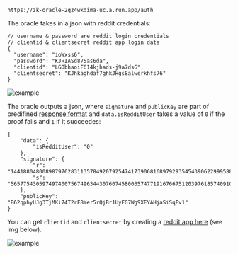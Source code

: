 `https://zk-oracle-2qz4wkdima-uc.a.run.app/auth`

The oracle takes in a json with reddit credentials:

```
// username & password are reddit login credentials
// clientid & clientsecret reddit app login data
{
  "username": "ioWxss6",
  "password": "KJHIASd875as6da",
  "clientid": "LGObhaoiF614kjhads-j9a7dsG",
  "clientsecret": "KJhkaghdaf7ghkJHgs8alwerkhfs76"
}
```

![example](https://i.imgur.com/fkPvlOp.png)

The oracle outputs a json, where `signature` and `publicKey` are part of predifined [response format](https://docs.minaprotocol.com/zkapps/tutorials/oracle#response-format) and `data.isRedditUser` takes a value of `0` if the proof fails and `1` if it succeedes:
```
{
    "data": {
        "isRedditUser": "0"
    },
    "signature": {
        "r": "14418804800898797628311357849207925474173906816897929354543906229995884485202",
        "s": "5657754305974974007567496344307607458003574771916766751203976185740910985173"
    },
    "publicKey": "B62qphyUJg3TjMKi74T2rF8Yer5rQjBr1UyEG7Wg9XEYAHjaSiSqFv1"
}
```

You can get `clientid` and `clientsecret` by creating a [reddit app here](https://www.reddit.com/prefs/apps) (see img below).

![example](https://i.imgur.com/Kkzym9a.png)
